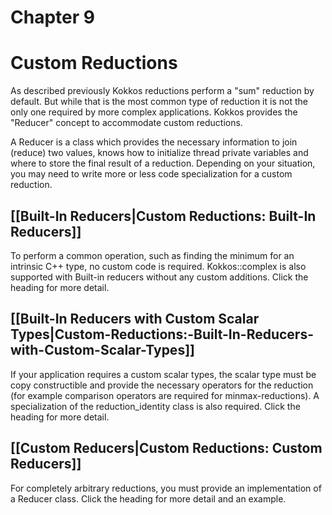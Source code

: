 # Chapter 9

# Custom Reductions

As described previously Kokkos reductions perform a "sum" reduction by default. But while that is the most common type of reduction it is not the only one required by more complex applications. Kokkos provides the "Reducer" concept to accommodate custom reductions. 

A Reducer is a class which provides the necessary information to join (reduce) two values, knows how to initialize thread private variables and where to store the final result of a reduction. Depending on your situation, you may need to write more or less code specialization for a custom reduction. 

## **[[Built-In Reducers|Custom Reductions: Built-In Reducers]]**
To perform a common operation, such as finding the minimum for an intrinsic C++ type, no custom code is required.  Kokkos::complex is also supported with Built-in reducers without any custom additions.  Click the heading for more detail.

## **[[Built-In Reducers with Custom Scalar Types|Custom-Reductions:-Built-In-Reducers-with-Custom-Scalar-Types]]**
If your application requires a custom scalar types, the scalar type must be copy constructible and provide the necessary operators for the reduction (for example comparison operators are required for minmax-reductions). A specialization of the reduction_identity class is also required.  Click the heading for more detail. 

## **[[Custom Reducers|Custom Reductions: Custom Reducers]]**
For completely arbitrary reductions, you must provide an implementation of a Reducer class.  Click the heading for more detail and an example.